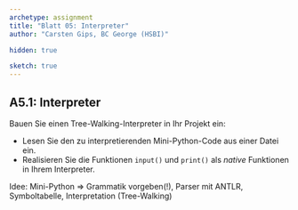 ```yaml
---
archetype: assignment
title: "Blatt 05: Interpreter"
author: "Carsten Gips, BC George (HSBI)"

hidden: true

sketch: true
---
```



## A5.1: Interpreter

Bauen Sie einen Tree-Walking-Interpreter in Ihr Projekt ein:

*   Lesen Sie den zu interpretierenden Mini-Python-Code aus einer Datei ein.
*   Realisieren Sie die Funktionen `input()` und `print()` als _native_ Funktionen
    in Ihrem Interpreter.


Idee: Mini-Python => Grammatik vorgeben(!), Parser mit ANTLR, Symboltabelle, Interpretation (Tree-Walking)
